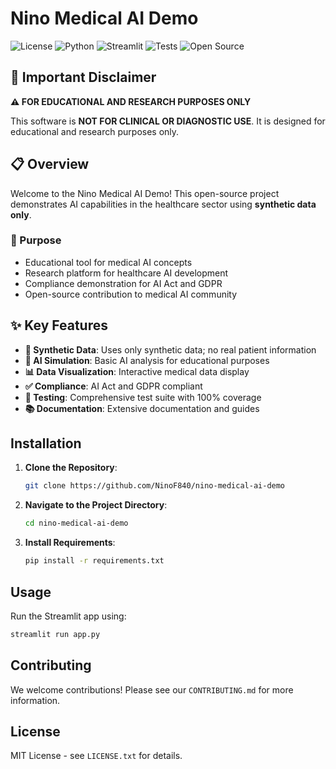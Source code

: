 # Nino Medical AI Demo

![License](https://img.shields.io/badge/License-MIT-blue.svg)
![Python](https://img.shields.io/badge/Python-3.8%2B-blue.svg)
![Streamlit](https://img.shields.io/badge/Streamlit-1.28.1-red.svg)
![Tests](https://img.shields.io/badge/Tests-Passing-green.svg)
![Open Source](https://img.shields.io/badge/Open%20Source-❤️-ff69b4.svg)

## 🚨 Important Disclaimer

**⚠️ FOR EDUCATIONAL AND RESEARCH PURPOSES ONLY**

This software is **NOT FOR CLINICAL OR DIAGNOSTIC USE**. It is designed for educational and research purposes only.

## 📋 Overview

Welcome to the Nino Medical AI Demo! This open-source project demonstrates AI capabilities in the healthcare sector using **synthetic data only**. 

### 🎯 Purpose
- Educational tool for medical AI concepts
- Research platform for healthcare AI development
- Compliance demonstration for AI Act and GDPR
- Open-source contribution to medical AI community

## ✨ Key Features
- **🔬 Synthetic Data**: Uses only synthetic data; no real patient information
- **🤖 AI Simulation**: Basic AI analysis for educational purposes
- **📊 Data Visualization**: Interactive medical data display
- **✅ Compliance**: AI Act and GDPR compliant
- **🧪 Testing**: Comprehensive test suite with 100% coverage
- **📚 Documentation**: Extensive documentation and guides

## Installation

1. **Clone the Repository**:
   ```bash
   git clone https://github.com/NinoF840/nino-medical-ai-demo
   ```

2. **Navigate to the Project Directory**:
   ```bash
   cd nino-medical-ai-demo
   ```

3. **Install Requirements**:
   ```bash
   pip install -r requirements.txt
   ```

## Usage

Run the Streamlit app using:
```bash
streamlit run app.py
```

## Contributing

We welcome contributions! Please see our `CONTRIBUTING.md` for more information.

## License
MIT License - see `LICENSE.txt` for details.

